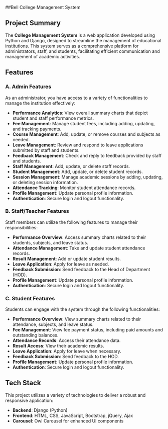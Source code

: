 ##Bell College Management System

## Project Summary
The **College Management System** is a web application developed using Python and Django, designed to streamline the management of educational institutions. 
This system serves as a comprehensive platform for administrators, staff, and students, facilitating efficient communication and management of academic activities.

## Features

### A. Admin Features
As an administrator, you have access to a variety of functionalities to manage the institution effectively:

- **Performance Analytics**: View overall summary charts that depict student and staff performance metrics.
- **Fee Management**: Manage student fees, including adding, updating, and tracking payments.
- **Course Management**: Add, update, or remove courses and subjects as needed.
- **Leave Management**: Review and respond to leave applications submitted by staff and students.
- **Feedback Management**: Check and reply to feedback provided by staff and students.
- **Staff Management**: Add, update, or delete staff records.
- **Student Management**: Add, update, or delete student records.
- **Session Management**: Manage academic sessions by adding, updating, or deleting session information.
- **Attendance Tracking**: Monitor student attendance records.
- **Profile Management**: Update personal profile information.
- **Authentication**: Secure login and logout functionality.

### B. Staff/Teacher Features
Staff members can utilize the following features to manage their responsibilities:

- **Performance Overview**: Access summary charts related to their students, subjects, and leave status.
- **Attendance Management**: Take and update student attendance records.
- **Result Management**: Add or update student results.
- **Leave Application**: Apply for leave as needed.
- **Feedback Submission**: Send feedback to the Head of Department (HOD).
- **Profile Management**: Update personal profile information.
- **Authentication**: Secure login and logout functionality.

### C. Student Features
Students can engage with the system through the following functionalities:

- **Performance Overview**: View summary charts related to their attendance, subjects, and leave status.
- **Fee Management**: View fee payment status, including paid amounts and outstanding balances.
- **Attendance Records**: Access their attendance data.
- **Result Access**: View their academic results.
- **Leave Application**: Apply for leave when necessary.
- **Feedback Submission**: Send feedback to the HOD.
- **Profile Management**: Update personal profile information.
- **Authentication**: Secure login and logout functionality.

## Tech Stack
This project utilizes a variety of technologies to deliver a robust and responsive application:
- **Backend**: Django (Python)
- **Frontend**: HTML, CSS, JavaScript, Bootstrap, jQuery, Ajax
- **Carousel**: Owl Carousel for enhanced UI components



   
